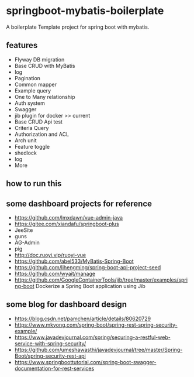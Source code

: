 # springboot-mybatis-boilerplate

A boilerplate Template project for spring boot with mybatis.

## features

- Flyway DB migration
- Base CRUD with MyBatis  
- log
- Pagination 
- Common mapper 
- Example query
- One to Many relationship 
- Auth system 
- Swagger 
- jib plugin for docker >> current
- Base CRUD Api test
- Criteria Query
- Authorization and ACL
- Arch unit
- Feature toggle
- shedlock
- log
- More 

## how to run this


## some dashboard projects for reference 

- https://github.com/lmxdawn/vue-admin-java
- https://gitee.com/xiandafu/springboot-plus
- JeeSite 
- guns
- AG-Admin
- pig
- http://doc.ruoyi.vip/ruoyi-vue
- https://github.com/abel533/MyBatis-Spring-Boot
- https://github.com/lihengming/spring-boot-api-project-seed
- https://github.com/wyait/manage
- https://github.com/GoogleContainerTools/jib/tree/master/examples/spring-boot Dockerize a Spring Boot application using Jib

## some blog for dashboard design 

- https://blog.csdn.net/pamchen/article/details/80620729
- https://www.mkyong.com/spring-boot/spring-rest-spring-security-example/
- https://www.javadevjournal.com/spring/securing-a-restful-web-service-with-spring-security/
- https://github.com/umeshawasthi/javadevjournal/tree/master/Spring-Boot/spring-security-rest-api
- https://www.springboottutorial.com/spring-boot-swagger-documentation-for-rest-services
 

